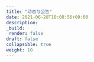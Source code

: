 ```yaml
---
title: "动态与公告"
date: 2021-06-28T10:08:56+09:00
description:
_build:
 render: false 
draft: false
collapsible: true
weight: 10
---
```


